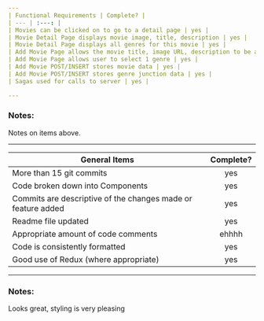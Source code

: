 ```yaml
---
| Functional Requirements | Complete? |
| --- | :---: |
| Movies can be clicked on to go to a detail page | yes |
| Movie Detail Page displays movie image, title, description | yes |
| Movie Detail Page displays all genres for this movie | yes |
| Add Movie Page allows the movie title, image URL, description to be added | yes |
| Add Movie Page allows user to select 1 genre | yes |
| Add Movie POST/INSERT stores movie data | yes |
| Add Movie POST/INSERT stores genre junction data | yes |
| Sagas used for calls to server | yes |

---
```

### Notes:

Notes on items above.

---
| General Items | Complete? |
| --- | :---: |
| More than 15 git commits | yes |
| Code broken down into Components | yes |
| Commits are descriptive of the changes made or feature added | yes |
| Readme file updated | yes |
| Appropriate amount of code comments | ehhhh |
| Code is consistently formatted | yes |
| Good use of Redux (where appropriate) | yes |
---

### Notes:
Looks great, styling is very pleasing
